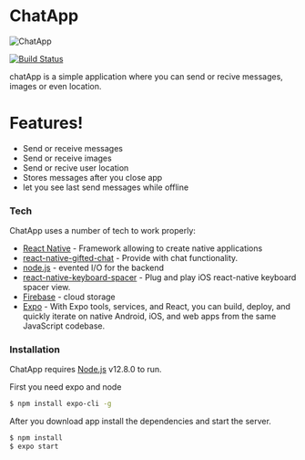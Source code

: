 # ChatApp

![ChatApp](/imges/ChatApp.png=250x)

[![Build Status](https://travis-ci.org/joemccann/dillinger.svg?branch=master)](https://travis-ci.org/joemccann/dillinger)

chatApp is a simple application where you can send or recive messages, images or even location.

# Features!

- Send or receive messages
- Send or receive images
- Send or recive user location
- Stores messages after you close app
- let you see last send messages while offline

### Tech

ChatApp uses a number of tech to work properly:

- [React Native](https://facebook.github.io/react-native/) - Framework allowing to create native applications
- [react-native-gifted-chat](https://github.com/FaridSafi/react-native-gifted-chat) - Provide with chat functionality.
- [node.js](https://nodejs.org/en/) - evented I/O for the backend
- [react-native-keyboard-spacer](https://www.npmjs.com/package/react-native-keyboard-spacer) - Plug and play iOS react-native keyboard spacer view.
- [Firebase](https://firebase.google.com/) - cloud storage
- [Expo](https://expo.io/) - With Expo tools, services, and React, you can build, deploy, and quickly iterate on native Android, iOS, and web apps from the same JavaScript codebase.

### Installation

ChatApp requires [Node.js](https://nodejs.org/) v12.8.0 to run.

First you need expo and node

```sh
$ npm install expo-cli -g
```

After you download app install the dependencies and start the server.

```sh
$ npm install
$ expo start
```
